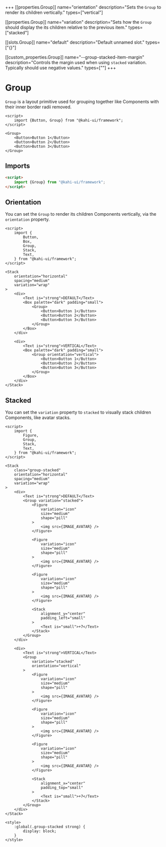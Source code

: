 +++
[[properties.Group]]
name="orientation"
description="Sets the `Group` to render its children vertically."
types=["vertical"]

[[properties.Group]]
name="variation"
description="Sets how the `Group` should display the its children relative to the previous item."
types=["stacked"]

[[slots.Group]]
name="default"
description="Default unnamed slot."
types=["{}"]

[[custom_properties.Group]]
name="--group-stacked-item-margin"
description="Controls the margin used when using `stacked` variation. Typically should use negative values."
types=["<length>"]
+++

# Group

`Group` is a layout primitive used for grouping together like Components with their inner border radii removed.

```svelte repl Group Preview
<script>
    import {Button, Group} from "@kahi-ui/framework";
</script>

<Group>
    <Button>Button 1</Button>
    <Button>Button 2</Button>
    <Button>Button 3</Button>
</Group>
```

## Imports

```html default Group Imports
<script>
    import {Group} from "@kahi-ui/framework";
</script>
```

## Orientation

You can set the `Group` to render its children Components vertically, via the `orientation` property.

```svelte repl Group Orientation
<script>
    import {
        Button,
        Box,
        Group,
        Stack,
        Text,
    } from "@kahi-ui/framework";
</script>

<Stack
    orientation="horizontal"
    spacing="medium"
    variation="wrap"
>
    <div>
        <Text is="strong">DEFAULT</Text>
        <Box palette="dark" padding="small">
            <Group>
                <Button>Button 1</Button>
                <Button>Button 2</Button>
                <Button>Button 3</Button>
            </Group>
        </Box>
    </div>

    <div>
        <Text is="strong">VERTICAL</Text>
        <Box palette="dark" padding="small">
            <Group orientation="vertical">
                <Button>Button 1</Button>
                <Button>Button 2</Button>
                <Button>Button 3</Button>
            </Group>
        </Box>
    </div>
</Stack>
```

## Stacked

You can set the `variation` property to `stacked` to visually stack children Components, like avatar stacks.

<!--
    TODO: Two more avatars, would probably look nicer without ones that would blend into each other
-->

```svelte repl Group Stacked
<script>
    import {
        Figure,
        Group,
        Stack,
        Text,
    } from "@kahi-ui/framework";
</script>

<Stack
    class="group-stacked"
    orientation="horizontal"
    spacing="medium"
    variation="wrap"
>
    <div>
        <Text is="strong">DEFAULT</Text>
        <Group variation="stacked">
            <Figure
                variation="icon"
                size="medium"
                shape="pill"
            >
                <img src={IMAGE_AVATAR} />
            </Figure>

            <Figure
                variation="icon"
                size="medium"
                shape="pill"
            >
                <img src={IMAGE_AVATAR} />
            </Figure>

            <Figure
                variation="icon"
                size="medium"
                shape="pill"
            >
                <img src={IMAGE_AVATAR} />
            </Figure>

            <Stack
                alignment_y="center"
                padding_left="small"
            >
                <Text is="small">+7</Text>
            </Stack>
        </Group>
    </div>

    <div>
        <Text is="strong">VERTICAL</Text>
        <Group
            variation="stacked"
            orientation="vertical"
        >
            <Figure
                variation="icon"
                size="medium"
                shape="pill"
            >
                <img src={IMAGE_AVATAR} />
            </Figure>

            <Figure
                variation="icon"
                size="medium"
                shape="pill"
            >
                <img src={IMAGE_AVATAR} />
            </Figure>

            <Figure
                variation="icon"
                size="medium"
                shape="pill"
            >
                <img src={IMAGE_AVATAR} />
            </Figure>

            <Stack
                alignment_x="center"
                padding_top="small"
            >
                <Text is="small">+7</Text>
            </Stack>
        </Group>
    </div>
</Stack>

<style>
    :global(.group-stacked strong) {
        display: block;
    }
</style>
```
